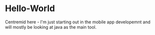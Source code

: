 # Hello-World

Centremid here - I'm just starting out in the mobile app developemnt and will mostly be looking at java as the main tool. 
